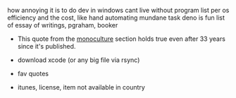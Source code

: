 how annoying it is to do dev in windows
cant live without program list per os
efficiency and the cost, like hand
automating mundane task
deno is fun
list of essay of writings, pgraham, booker

- This quote from the [monoculture](https://www.gwern.net/The-Melancholy-of-Subculture-Society#monoculture) section holds true even after 33 years since it's published.

- download xcode (or any big file via rsync)

- fav quotes

- itunes, license, item not available in country
